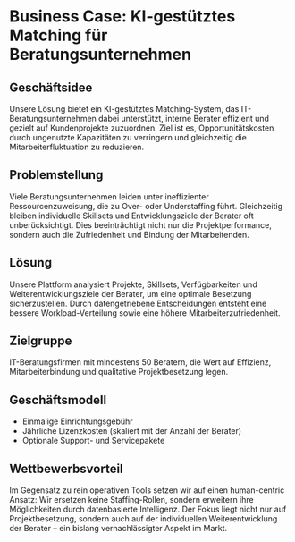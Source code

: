 # Business Case: KI-gestütztes Matching für Beratungsunternehmen


## Geschäftsidee
Unsere Lösung bietet ein KI-gestütztes Matching-System, das IT-Beratungsunternehmen dabei unterstützt, interne Berater effizient und gezielt auf Kundenprojekte zuzuordnen. Ziel ist es, Opportunitätskosten durch ungenutzte Kapazitäten zu verringern und gleichzeitig die Mitarbeiterfluktuation zu reduzieren.

## Problemstellung
Viele Beratungsunternehmen leiden unter ineffizienter Ressourcenzuweisung, die zu Over- oder Understaffing führt. Gleichzeitig bleiben individuelle Skillsets und Entwicklungsziele der Berater oft unberücksichtigt. Dies beeinträchtigt nicht nur die Projektperformance, sondern auch die Zufriedenheit und Bindung der Mitarbeitenden.

## Lösung
Unsere Plattform analysiert Projekte, Skillsets, Verfügbarkeiten und Weiterentwicklungsziele der Berater, um eine optimale Besetzung sicherzustellen. Durch datengetriebene Entscheidungen entsteht eine bessere Workload-Verteilung sowie eine höhere Mitarbeiterzufriedenheit.

## Zielgruppe
IT-Beratungsfirmen mit mindestens 50 Beratern, die Wert auf Effizienz, Mitarbeiterbindung und qualitative Projektbesetzung legen.

## Geschäftsmodell
- Einmalige Einrichtungsgebühr  
- Jährliche Lizenzkosten (skaliert mit der Anzahl der Berater)  
- Optionale Support- und Servicepakete

## Wettbewerbsvorteil
Im Gegensatz zu rein operativen Tools setzen wir auf einen human-centric Ansatz: Wir ersetzen keine Staffing-Rollen, sondern erweitern ihre Möglichkeiten durch datenbasierte Intelligenz. Der Fokus liegt nicht nur auf Projektbesetzung, sondern auch auf der individuellen Weiterentwicklung der Berater – ein bislang vernachlässigter Aspekt im Markt.
